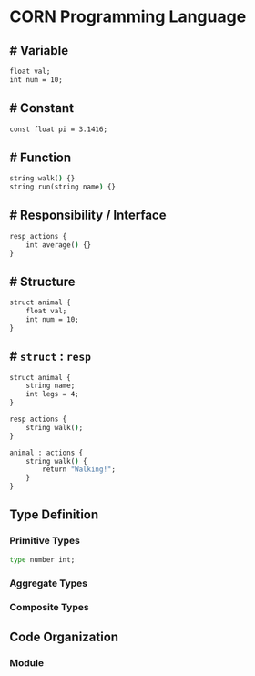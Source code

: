 # CORN Programming Language

## # Variable
```cmd
float val;
int num = 10;
```

## # Constant
```cmd
const float pi = 3.1416;
```

## # Function
```cmd
string walk() {}
string run(string name) {}
```

## # Responsibility / Interface
```cmd
resp actions {
    int average() {}
}
```

## # Structure
```cmd
struct animal {
    float val;
    int num = 10;
}
```

## # `struct` : `resp`
```cmd
struct animal {
    string name;
    int legs = 4;
}

resp actions {
    string walk();
}

animal : actions {
    string walk() {
        return "Walking!";
    }
}
```

## Type Definition

### Primitive Types
```cmd
type number int;
```

### Aggregate Types
### Composite Types
## Code Organization
### Module
